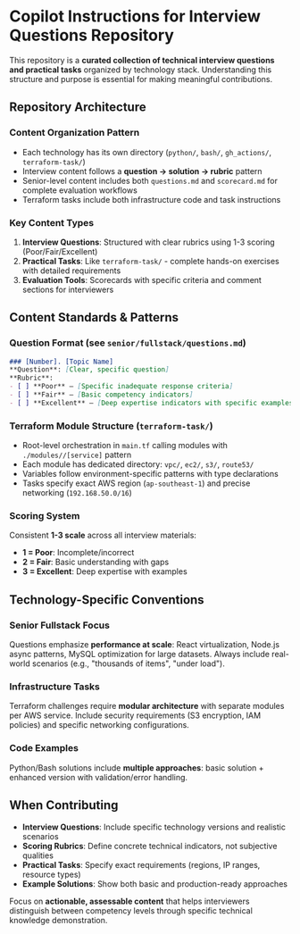 # Copilot Instructions for Interview Questions Repository

This repository is a **curated collection of technical interview questions and practical tasks** organized by technology stack. Understanding this structure and purpose is essential for making meaningful contributions.

## Repository Architecture

### Content Organization Pattern
- Each technology has its own directory (`python/`, `bash/`, `gh_actions/`, `terraform-task/`)
- Interview content follows a **question → solution → rubric** pattern
- Senior-level content includes both `questions.md` and `scorecard.md` for complete evaluation workflows
- Terraform tasks include both infrastructure code and task instructions

### Key Content Types
1. **Interview Questions**: Structured with clear rubrics using 1-3 scoring (Poor/Fair/Excellent)
2. **Practical Tasks**: Like `terraform-task/` - complete hands-on exercises with detailed requirements
3. **Evaluation Tools**: Scorecards with specific criteria and comment sections for interviewers

## Content Standards & Patterns

### Question Format (see `senior/fullstack/questions.md`)
```markdown
### [Number]. [Topic Name]
**Question**: [Clear, specific question]
**Rubric**:
- [ ] **Poor** – [Specific inadequate response criteria]
- [ ] **Fair** – [Basic competency indicators]
- [ ] **Excellent** – [Deep expertise indicators with specific examples]
```

### Terraform Module Structure (`terraform-task/`)
- Root-level orchestration in `main.tf` calling modules with `./modules//[service]` pattern
- Each module has dedicated directory: `vpc/`, `ec2/`, `s3/`, `route53/`
- Variables follow environment-specific patterns with type declarations
- Tasks specify exact AWS region (`ap-southeast-1`) and precise networking (`192.168.50.0/16`)

### Scoring System
Consistent **1-3 scale** across all interview materials:
- **1 = Poor**: Incomplete/incorrect
- **2 = Fair**: Basic understanding with gaps  
- **3 = Excellent**: Deep expertise with examples

## Technology-Specific Conventions

### Senior Fullstack Focus
Questions emphasize **performance at scale**: React virtualization, Node.js async patterns, MySQL optimization for large datasets. Always include real-world scenarios (e.g., "thousands of items", "under load").

### Infrastructure Tasks
Terraform challenges require **modular architecture** with separate modules per AWS service. Include security requirements (S3 encryption, IAM policies) and specific networking configurations.

### Code Examples
Python/Bash solutions include **multiple approaches**: basic solution + enhanced version with validation/error handling.

## When Contributing

- **Interview Questions**: Include specific technology versions and realistic scenarios
- **Scoring Rubrics**: Define concrete technical indicators, not subjective qualities
- **Practical Tasks**: Specify exact requirements (regions, IP ranges, resource types)
- **Example Solutions**: Show both basic and production-ready approaches

Focus on **actionable, assessable content** that helps interviewers distinguish between competency levels through specific technical knowledge demonstration.

